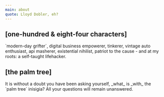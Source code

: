 ```yaml
---
main: about
quote: Lloyd Dobler, eh?
---
```


<h2>[one-hundred &amp; eight-four characters]</h2>
`modern-day grifter`, digital business empowerer, tinkerer, vintage auto enthusiast, api masherer, existential nihilist, patriot to the cause - and at my roots: a self-taught lifehacker.

<h2>[the palm tree]</h2>
It is without a doubt you have been asking yourself, _what_ is _with_ the `palm tree` inisigia? All your questions will remain unanswered.